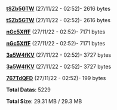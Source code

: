 [**tSZb5GTW**](/data/tSZb5GTW.txt) (27/11/22 - 02:52)- 2616 bytes

[**tSZb5GTW**](/data/tSZb5GTW.txt) (27/11/22 - 02:52)- 2616 bytes

[**nGc5XffF**](/data/nGc5XffF.txt) (27/11/22 - 02:52)- 7171 bytes

[**nGc5XffF**](/data/nGc5XffF.txt) (27/11/22 - 02:52)- 7171 bytes

[**3a5W4fKV**](/data/3a5W4fKV.txt) (27/11/22 - 02:52)- 3727 bytes

[**3a5W4fKV**](/data/3a5W4fKV.txt) (27/11/22 - 02:52)- 3727 bytes

[**767TdQFD**](/data/767TdQFD.txt) (27/11/22 - 02:52)- 199 bytes

**Total Datas**: 5229

**Total Size**: 29.31 MB / 29.3 MB